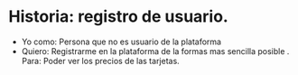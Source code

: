 # Historia: registro de usuario.

- Yo como: Persona que no es usuario de la plataforma
- Quiero: Registrarme en la plataforma de la formas mas sencilla posible
. Para: Poder ver los precios de las tarjetas.